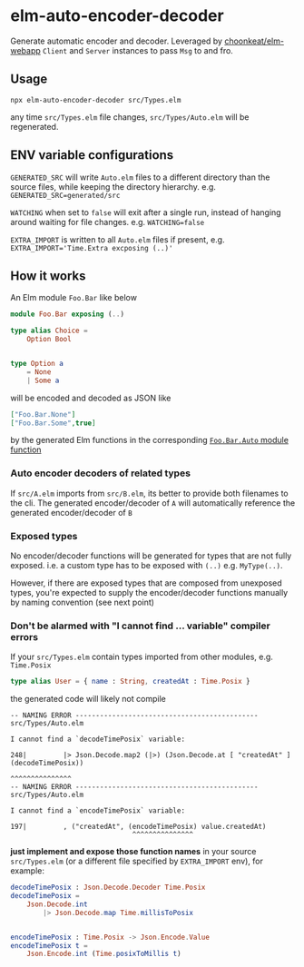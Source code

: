 # elm-auto-encoder-decoder

Generate automatic encoder and decoder. Leveraged by [choonkeat/elm-webapp](https://github.com/choonkeat/elm-webapp#readme) `Client` and `Server` instances to pass `Msg` to and fro.

## Usage

```
npx elm-auto-encoder-decoder src/Types.elm
```

any time `src/Types.elm` file changes, `src/Types/Auto.elm` will be regenerated.

## ENV variable configurations

`GENERATED_SRC` will write `Auto.elm` files to a different directory than the source files, while keeping the directory hierarchy. e.g. `GENERATED_SRC=generated/src`

`WATCHING` when set to `false` will exit after a single run, instead of hanging around waiting for file changes. e.g. `WATCHING=false`

`EXTRA_IMPORT` is written to all `Auto.elm` files if present, e.g. `EXTRA_IMPORT='Time.Extra excposing (..)'`

## How it works

An Elm module `Foo.Bar` like below

``` elm
module Foo.Bar exposing (..)

type alias Choice =
    Option Bool


type Option a
    = None
    | Some a
```

will be encoded and decoded as JSON like


```json
["Foo.Bar.None"]
["Foo.Bar.Some",true]
```

by the generated Elm functions in the corresponding [`Foo.Bar.Auto` module function](https://github.com/choonkeat/elm-auto-encoder-decoder/blob/21a3cd4d46e8bbdd418a3069fb5b79f6efd6a1be/src/Foo/Bar/Auto.elm#L242-L246)

### Auto encoder decoders of related types

If `src/A.elm` imports from `src/B.elm`, its better to provide both filenames to the cli. The generated encoder/decoder of `A` will automatically reference the generated encoder/decoder of `B`

### Exposed types

No encoder/decoder functions will be generated for types that are not fully exposed. i.e. a custom type has to be exposed with `(..)` e.g. `MyType(..)`.

However, if there are exposed types that are composed from unexposed types, you're expected to supply the encoder/decoder functions manually by naming convention (see next point)

### Don't be alarmed with "I cannot find ... variable" compiler errors

If your `src/Types.elm` contain types imported from other modules, e.g. `Time.Posix`

```elm
type alias User = { name : String, createdAt : Time.Posix }
```

the generated code will likely not compile

```
-- NAMING ERROR --------------------------------------------- src/Types/Auto.elm

I cannot find a `decodeTimePosix` variable:

248|         |> Json.Decode.map2 (|>) (Json.Decode.at [ "createdAt" ] (decodeTimePosix))
                                                                       ^^^^^^^^^^^^^^^
-- NAMING ERROR --------------------------------------------- src/Types/Auto.elm

I cannot find a `encodeTimePosix` variable:

197|         , ("createdAt", (encodeTimePosix) value.createdAt)
                              ^^^^^^^^^^^^^^^
```

**just implement and expose those function names** in your source `src/Types.elm` (or a different file specified by `EXTRA_IMPORT` env), for example:

``` elm
decodeTimePosix : Json.Decode.Decoder Time.Posix
decodeTimePosix =
    Json.Decode.int
        |> Json.Decode.map Time.millisToPosix


encodeTimePosix : Time.Posix -> Json.Encode.Value
encodeTimePosix t =
    Json.Encode.int (Time.posixToMillis t)
```
